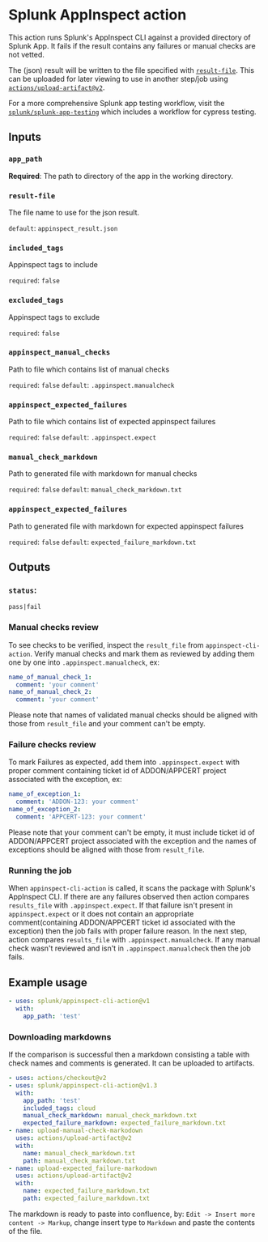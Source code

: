 # Splunk AppInspect action

This action runs Splunk's AppInspect CLI against a provided directory of Splunk App. 
It fails if the result contains any failures or manual checks are not vetted.

The (json) result will be written to the file specified with [`result-file`](#result-file).
This can be uploaded for later viewing to use in another step/job using [`actions/upload-artifact@v2`](https://github.com/marketplace/actions/upload-a-build-artifact).

For a more comprehensive Splunk app testing workflow, visit the [`splunk/splunk-app-testing`](https://github.com/splunk/splunk-app-testing) which includes a workflow for cypress testing.

## Inputs

### `app_path`

**Required**: The path to directory of the app in the working directory.

### `result-file`
The file name to use for the json result.

`default`: `appinspect_result.json`

### `included_tags`
Appinspect tags to include

`required`: `false`
  
### `excluded_tags`
Appinspect tags to exclude

`required`: `false`

### `appinspect_manual_checks`
Path to file which contains list of manual checks

`required`: `false`
`default`: `.appinspect.manualcheck`

### `appinspect_expected_failures`
Path to file which contains list of expected appinspect failures

`required`: `false`
`default`: `.appinspect.expect`

### `manual_check_markdown`
Path to generated file with markdown for manual checks

`required`: `false`
`default`: `manual_check_markdown.txt`

### `appinspect_expected_failures`
Path to generated file with markdown for expected appinspect failures

`required`: `false`
`default`: `expected_failure_markdown.txt`

## Outputs

### `status`:  

`pass|fail`

### Manual checks review
To see checks to be verified, inspect the `result_file` from `appinspect-cli-action`. Verify manual checks and mark them as reviewed by adding them one by one into `.appinspect.manualcheck`, ex:
```yml
name_of_manual_check_1:
  comment: 'your comment'
name_of_manual_check_2:
  comment: 'your comment'
```
Please note that names of validated manual checks should be aligned with those from `result_file` and your comment can't be empty.

### Failure checks review 
To mark Failures as expected, add them into `.appinspect.expect` with proper comment containing ticket id of ADDON/APPCERT project associated with the exception, ex:
```yml
name_of_exception_1:
  comment: 'ADDON-123: your comment'
name_of_exception_2:
  comment: 'APPCERT-123: your comment'
```
Please note that your comment can't be empty, it must include ticket id of ADDON/APPCERT project associated with the exception and the names of exceptions should be aligned with those from `result_file`.

### Running the job
When `appinspect-cli-action` is called, it scans the package with Splunk's AppInspect CLI. If there are any failures observed then action compares `results_file` with `.appinspect.expect`. If that failure isn't present in `appinspect.expect` or it does not contain an appropriate comment(containing ADDON/APPCERT ticket id associated with the exception) then the job fails with proper failure reason. In the next step, action compares `results_file` with `.appinspect.manualcheck`. If any manual check wasn't reviewed and isn't in `.appinspect.manualcheck` then the job fails.

## Example usage

```yml
- uses: splunk/appinspect-cli-action@v1
  with:
    app_path: 'test'
```
### Downloading markdowns
If the comparison is successful then a markdown consisting a table with check names and comments is generated. It can be uploaded to artifacts.
```yml
- uses: actions/checkout@v2
- uses: splunk/appinspect-cli-action@v1.3
  with:
    app_path: 'test'
    included_tags: cloud
    manual_check_markdown: manual_check_markdown.txt
    expected_failure_markdown: expected_failure_markdown.txt
- name: upload-manual-check-markodown
  uses: actions/upload-artifact@v2
  with:
    name: manual_check_markdown.txt
    path: manual_check_markdown.txt
- name: upload-expected_failure-markodown
  uses: actions/upload-artifact@v2
  with:
    name: expected_failure_markdown.txt
    path: expected_failure_markdown.txt
```
The markdown is ready to paste into confluence, by:
`Edit -> Insert more content -> Markup`, change insert type to `Markdown` and paste the contents of the file.
